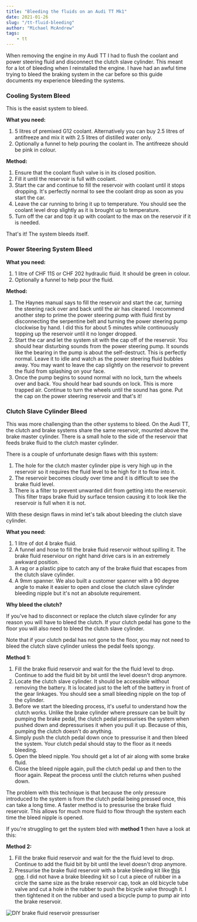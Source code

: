 ```yaml
---
title: "Bleeding the fluids on an Audi TT Mk1"
date: 2021-01-26
slug: "/tt-fluid-bleeding"
author: "Michael McAndrew"
tags:
    - tt
---
```


When removing the engine in my Audi TT I had to flush the coolant and power steering fluid and disconnect the clutch slave cylinder.
This meant for a lot of bleeding when I reinstalled the engine. I have had an awful time trying to bleed the braking system in the car
before so this guide documents my experience bleeding the systems.

### Cooling System Bleed

This is the easist system to bleed. 

__What you need:__

1. 5 litres of premixed G12 coolant. Alternatively you can buy 2.5 litres of antifreeze and mix it with 2.5 litres of distilled water only.
2. Optionally a funnel to help pouring the coolant in. The antifreeze should be pink in colour.

__Method:__

1. Ensure that the coolant flush valve is in its closed position.
2. Fill it until the reservoir is full with coolant.
3. Start the car and continue to fill the reservoir with coolant until it stops dropping. It's perfectly normal to see the coolant drop as soon
as you start the car.
4. Leave the car running to bring it up to temperature. You should see the coolant level drop slightly as it is brought up to temperature.
5. Turn off the car and top it up with coolant to the max on the reservoir if it is needed.

That's it! The system bleeds itself.

### Power Steering System Bleed

__What you need:__

1. 1 litre of CHF 11S or CHF 202 hydraulic fluid. It should be green in colour.
2. Optionally a funnel to help pour the fluid.

__Method:__

1. The Haynes manual says to fill the reservoir and start the car, turning the steering rack over and back until the air has cleared. I recommend another
step to prime the power steering pump with fluid first by disconnecting the serpentine belt and turning the power steering pump clockwise
by hand. I did this for about 5 minutes while continuously topping up the reservoir until it no longer dropped.
2. Start the car and let the system sit with the cap off of the reservoir. You should hear disturbing sounds from the power steering pump. It
sounds like the bearing in the pump is about the self-destruct. This is perfectly normal. Leave it to idle and watch as the power steering fluid
bubbles away. You may want to leave the cap slightly on the reservoir to prevent the fluid from splashing on your face.
3. Once the pump begins to sound normal with no lock, turn the wheels over and back. You should hear bad sounds on lock. This is more trapped air.
Continue to turn the wheels until the sound has gone. Put the cap on the power steering reservoir and that's it!

### Clutch Slave Cylinder Bleed

This was more challenging than the other systems to bleed. On the Audi TT, the clutch and brake systems share the same reservoir, mounted above
the brake master cylinder. There is a small hole to the side of the reservoir that feeds brake fluid to the clutch master cylinder.

There is a couple of unfortunate design flaws with this system:

1. The hole for the clutch master cylinder pipe is very high up in the reservoir so it requires the fluid level to be high for it to flow into it.
2. The reservoir becomes cloudy over time and it is difficult to see the brake fluid level.
3. There is a filter to prevent unwanted dirt from getting into the reservoir. This filter traps brake fluid by surface tension causing it to
look like the reservoir is full when it is not.

With these design flaws in mind let's talk about bleeding the clutch slave cylinder.

__What you need:__

1. 1 litre of dot 4 brake fluid.
2. A funnel and hose to fill the brake fluid reservoir without spilling it. The brake fluid reserviour on right hand drive cars is in an extremely
awkward position.
3. A rag or a plastic pipe to catch any of the brake fluid that escapes from the clutch slave cylinder.
4. A 9mm spanner. We also built a customer spanner with a 90 degree angle to make it easier to open and close the clutch slave cylinder bleeding
nipple but it's not an absolute requirement.

__Why bleed the clutch?__

If you've had to disconnect or replace the clutch slave cylinder for any reason you will have to bleed the clutch. If your clutch pedal has gone
to the floor you will also need to bleed the clutch slave cylinder.

Note that if your clutch pedal has not gone to the floor, you may not need to bleed the clutch slave cylinder unless the pedal feels spongy.

__Method 1:__

1. Fill the brake fluid reservoir and wait for the the fluid level to drop. Continue to add the fluid bit by bit until the level doesn't drop
anymore.
2. Locate the clutch slave cylinder. It should be accessible without removing the battery. It is located just to the left of the battery in
front of the gear linkages. You should see a small bleeding nipple on the top of the cylinder.
3. Before we start the bleeding process, it's useful to understand how the clutch works. Unlike the brake cylinder where pressure can be built
by pumping the brake pedal, the clutch pedal pressurises the system when pushed down and depressurises it when you pull it up. Because of this,
pumping the clutch doesn't do anything. 
4. Simply push the clutch pedal down once to pressurise it and then bleed the system. Your clutch pedal should stay to the floor as it needs bleeding.
5. Open the bleed nipple. You should get a lot of air along with some brake fluid.
6. Close the bleed nipple again, pull the clutch pedal up and then to the floor again. Repeat the process until the clutch returns when pushed down.

The problem with this technique is that because the only pressure introduced to the system is from the clutch pedal being pressed once, this can take
a long time. A faster method is to pressurise the brake fluid reservoir. This allows for much more fluid to flow through the system each time the
bleed nipple is opened.

If you're struggling to get the system bled with __method 1__ then have a look at this:

__Method 2:__

1. Fill the brake fluid reservoir and wait for the the fluid level to drop. Continue to add the fluid bit by bit until the level doesn't drop
anymore.
2. Pressurise the brake fluid reservoir with a brake bleeding kit like [this one](https://www.screwfix.ie/p/gunson-brake-bleeding-kit-14-piece-set/33881).
I did not have a brake bleeding kit so I cut a piece of rubber in a circle the same size as the brake reservoir cap, took an old bicycle tube valve and cut a hole
in the rubber to push the bicycle valve through it. I then tightened it on the rubber and used a bicycle pump to pump air into the brake reservoir.

<div style={{ maxWidth: 400, margin: '0 auto'}}>

![](./images/brake-bleeder.jpg "DIY brake fluid reservoir pressuriser")

</div>
